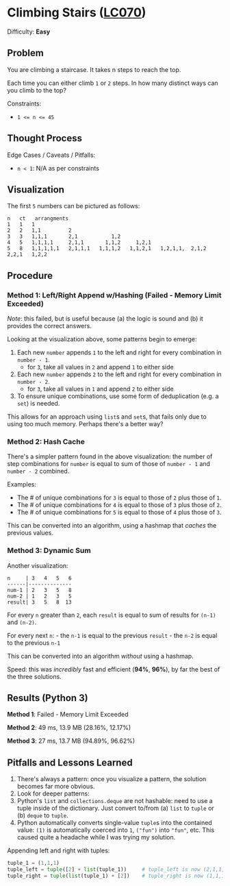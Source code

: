 # Climbing Stairs ([LC070](https://leetcode.com/problems/climbing-stairs/))
Difficulty: **Easy**

## Problem

You are climbing a staircase. It takes n steps to reach the top.

Each time you can either climb `1` or `2` steps. In how many distinct ways can you climb to the top?

Constraints:
- `1 <= n <= 45`

## Thought Process

Edge Cases / Caveats / Pitfalls:
- `n < 1`: N/A as per constraints

## Visualization

The first `5` numbers can be pictured as follows:
```
n   ct   arrangments
1   1   1
2   2   1,1         2
3   3   1,1,1       2,1           1,2
4   5   1,1,1,1     2,1,1       1,1,2     1,2,1     
5   8   1,1,1,1,1   2,1,1,1   1,1,1,2   1,1,2,1   1,2,1,1,  2,1,2   2,2,1   1,2,2
```
## Procedure

### Method 1: Left/Right Append w/Hashing (Failed - Memory Limit Exceeded)

*Note*: this failed, but is useful because (a) the logic is sound and (b) it provides the correct answers.

Looking at the visualization above, some patterns begin to emerge:
1. Each new `number` appends `1` to the left and right for every combination in `number - 1`.
    - for `3`, take all values in `2` and append `1` to either side
2. Each new `number` appends `2` to the left and right for every combination in `number - 2`.
    - for `3`, take all values in `1` and append `2` to either side
3. To ensure unique combinations, use some form of deduplication (e.g. a `set`) is needed.

This allows for an approach using `list`s and `set`s, that fails only due to using too much memory.  Perhaps there's a better way?

### Method 2: Hash Cache

There's a simpler pattern found in the above visualization:  the number of step combinations for `number` is equal to sum of those of `number - 1` and `number - 2` combined.

Examples:
- The # of unique combinations for `3` is equal to those of `2` plus those of `1`.
- The # of unique combinations for `4` is equal to those of `3` plus those of `2`.
- The # of unique combinations for `5` is equal to those of `4` plus those of `3`.

This can be converted into an algorithm, using a hashmap that *caches* the previous values.

### Method 3: Dynamic Sum

Another visualization:
```
n     | 3   4   5   6   
------|--------------
num-1 | 2   3   5   8
num-2 | 1   2   3   5
result| 3   5   8  13
```
For every `n` greater than `2`, each `result` is equal to sum of results for `(n-1)` and `(n-2)`.

For every next `n`:
    - the `n-1` is equal to the previous `result`
    - the `n-2` is equal to the previous `n-1`

This can be converted into an algorithm *without* using a hashmap.

Speed: this was *incredibly* fast and efficient (**94%**, **96%**), by far the best of the three solutions.

## Results (Python 3)

**Method 1**:  Failed - Memory Limit Exceeded

**Method 2**:  49 ms, 13.9 MB (28.16%, 12.17%)

**Method 3**:  27 ms, 13.7 MB (94.89%, 96.62%)

## Pitfalls and Lessons Learned
1. There's always a pattern:  once you visualize a pattern, the solution becomes far more obvious.
2. Look for deeper patterns:  
3. Python's `list` and `collections.deque` are not hashable:  need to use a tuple inside of the dictionary. Just convert to/from (a) `list` to `tuple` or  (b) `deque` to `tuple`.
4. Python automatically converts single-value `tuple`s into the contained value: `(1)` is automatically coerced into `1`, `("fun")` into `"fun"`, etc.  This caused quite a headache while I was trying my solution.

Appending left and right with tuples:
```python
tuple_1 = (1,1,1)
tuple_left = tuple([2] + list(tuple_1))     # tuple_left is now (2,1,1,1)
tuple_right = tuple(list(tuple_1) + [2])    # tuple_right is now (1,1,1,2)
```
